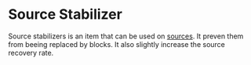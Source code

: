 Source Stabilizer
=================

Source stabilizers is an item that can be used on [sources]. It preven them from beeing replaced by blocks.
It also slightly increase the source recovery rate.

[sources]: ../../sources